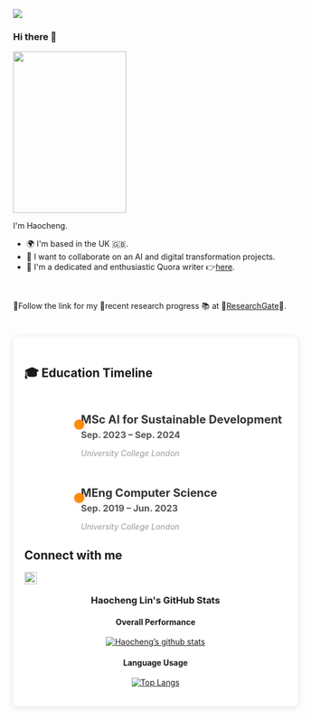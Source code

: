 <p><img src="https://komarev.com/ghpvc/?username=hlin863&color=green"></p>

### Hi there 👋

<!-- add my profile image here -->
<image src="linkedin_profile.jpg" width="200" height="286" align="center" />
<br>

I'm Haocheng.

<ul>
  <li>🌍 I'm based in the UK 🇬🇧.</li>
  <li>👯 I want to collaborate on an AI and digital transformation projects.</li>
  <li>📝 I'm a dedicated and enthusiastic Quora writer 👉<a href="https://www.quora.com/profile/Haocheng-Lin-2">here</a>.</li>
</ul>
<br>

🌟Follow the link for my 🧪recent research progress 📚 at 🔗<a href="https://www.researchgate.net/profile/Haocheng-Lin-2">ResearchGate</a>🔗.
<br>

<div style="max-width: 800px; margin: 40px auto; padding: 20px; background-color: #fff; border-radius: 8px; box-shadow: 0 2px 12px rgba(0, 0, 0, 0.1);">
  
  ## 🎓 Education Timeline

  <div style="position: relative; padding-left: 30px; margin-top: 50px;">
    <div style="position: relative; margin-left: 70px; margin-bottom: 30px;">
      <div style="content: ''; position: absolute; left: -12px; top: 12px; width: 18px; height: 18px; background-color: #FF8C00; border-radius: 50%; box-shadow: 0 0 8px rgba(0, 0, 0, 0.1);"></div>
      <h3 style="font-size: 20px; font-weight: bold; margin: 0; color: #333;">MSc AI for Sustainable Development</h3>
      <p style="font-size: 16px; color: #555; margin: 5px 0;"><strong>Sep. 2023 – Sep. 2024</strong></p>
      <p style="font-style: italic; color: #999;">University College London</p>
    </div>
  </div>

  <div style="position: relative; padding-left: 30px; margin-top: 50px;">
    <div style="position: relative; margin-left: 70px; margin-bottom: 30px;">
        <div style="content: ''; position: absolute; left: -12px; top: 12px; width: 18px; height: 18px; background-color: #FF8C00; border-radius: 50%; box-shadow: 0 0 8px rgba(0, 0, 0, 0.1);"></div>
        <h3 style="font-size: 20px; font-weight: bold; margin: 0; color: #333;">MEng Computer Science</h3>
        <p style="font-size: 16px; color: #555; margin: 5px 0;"><strong>Sep. 2019 – Jun. 2023</strong></p>
        <p style="font-style: italic; color: #999;">University College London</p>
    </div>
  </div>

  ## Connect with me
  [<img align="left" alt="Haocheng Lin | LinkedIn" width="22px" src="https://cdn.jsdelivr.net/npm/simple-icons@v3/icons/linkedin.svg" />](https://www.linkedin.com/in/haochenglin656/)

  <br>

  <div align="center">

  ### Haocheng Lin's GitHub Stats
  
  #### Overall Performance
  [![Haocheng’s github stats](https://github-readme-stats.vercel.app/api?username=hlin863&show_icons=true&theme=radical)](https://github.com/hlin863)
  
  #### Language Usage
  [![Top Langs](https://github-readme-stats.vercel.app/api/top-langs/?username=hlin863&layout=compact&theme=radical)](https://github.com/hlin863)
  
  </div>
  
</div>

<!--
**hlin863/hlin863** is a ✨ _special_ ✨ repository because its `README.md` (this file) appears on your GitHub profile.

Here are some ideas to get you started:

- 🔭 I’m currently working on ...
- 🌱 I’m currently learning ...
- 👯 I’m looking to collaborate on ...
- 🤔 I’m looking for help with ...
- 💬 Ask me about ...
- 📫 How to reach me: ...
- 😄 Pronouns: ...
- ⚡ Fun fact: ...
-->
